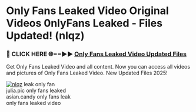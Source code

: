 # Only Fans Leaked Video Original Videos 0nlyFans Leaked - Files Updated! (nlqz)

<h3>🔴 CLICK HERE 🌐==►► <a href="https://tinyurl.com/2jnfzry5" rel="nofollow">Only Fans Leaked Video Updated Files</a></h3>

Get Only Fans Leaked Video and all content. Now you can access all videos and pictures of Only Fans Leaked Video. New Updated Files 2025!

[![nlqz](https://i.imgur.com/GyGTBgg.gif)](https://tinyurl.com/2jnfzry5)
leak only fan<br>
julia.pic only fans leaked<br>
asian.candy only fans leak<br>
only fans leaked video